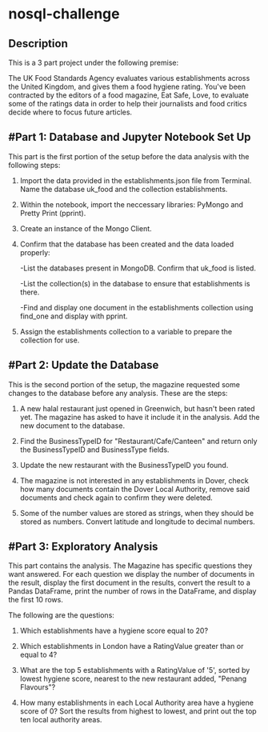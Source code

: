 # nosql-challenge

## Description

This is a 3 part project under the following premise:

The UK Food Standards Agency evaluates various establishments across the United Kingdom, and gives them a food hygiene rating. You've been contracted by the editors of a food magazine, Eat Safe, Love, to evaluate some of the ratings data in order to help their journalists and food critics decide where to focus future articles.

## #Part 1: Database and Jupyter Notebook Set Up

This part is the first portion of the setup before the data analysis with the following steps:

1. Import the data provided in the establishments.json file from Terminal. Name the database uk_food and the collection establishments.

2. Within the notebook, import the neccessary libraries: PyMongo and Pretty Print (pprint).

3. Create an instance of the Mongo Client.

4. Confirm that the database has been created and the data loaded properly:

    -List the databases present in MongoDB. Confirm that uk_food is listed.
    
    -List the collection(s) in the database to ensure that establishments is there.
    
    -Find and display one document in the establishments collection using find_one and display with pprint.

5. Assign the establishments collection to a variable to prepare the collection for use.

## #Part 2: Update the Database

This is the second portion of the setup, the magazine requested some changes to the database before any analysis. These are the steps:

1. A new halal restaurant just opened in Greenwich, but hasn't been rated yet. The magazine has asked to have it include it in the analysis. Add the new document to the database.

2. Find the BusinessTypeID for "Restaurant/Cafe/Canteen" and return only the BusinessTypeID and BusinessType fields.

3. Update the new restaurant with the BusinessTypeID you found.

4. The magazine is not interested in any establishments in Dover, check how many documents contain the Dover Local Authority, remove said documents and check again to confirm they were deleted.

5. Some of the number values are stored as strings, when they should be stored as numbers. Convert latitude and longitude to decimal numbers.

## #Part 3:  Exploratory Analysis

This part contains the analysis. The Magazine has specific questions they want answered. For each question we display the number of documents in the result, display the first document in the results, convert the result to a Pandas DataFrame, print the number of rows in the DataFrame, and display the first 10 rows.

The following are the questions:

1. Which establishments have a hygiene score equal to 20?

2. Which establishments in London have a RatingValue greater than or equal to 4?

3. What are the top 5 establishments with a RatingValue of '5', sorted by lowest hygiene score, nearest to the new restaurant added, "Penang Flavours"?

4. How many establishments in each Local Authority area have a hygiene score of 0? Sort the results from highest to lowest, and print out the top ten local authority areas.
